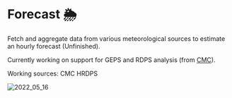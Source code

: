 # Forecast :sun_behind_rain_cloud:

Fetch and aggregate data from various meteorological sources to estimate an hourly forecast (Unfinished).

Currently working on support for GEPS and RDPS analysis (from [CMC](https://weather.gc.ca/mainmenu/modelling_menu_e.html)).

Working sources: CMC HRDPS

![2022_05_16](https://user-images.githubusercontent.com/8711020/168710736-6991c439-862a-4f79-8f9d-6ed52e39620a.PNG)
